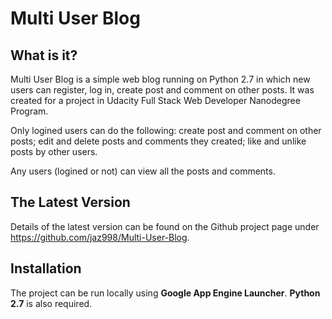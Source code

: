 # Multi User Blog

## What is it?
Multi User Blog is a simple web blog running on Python 2.7 in which new users can register, log in, create post and comment on other posts. It was created for a project in Udacity Full Stack Web Developer Nanodegree Program. 

Only logined users can do the following: create post and comment on other posts;  edit and delete posts and comments they created; like and unlike posts by other users. 

Any users (logined or not) can view all the posts and comments. 

## The Latest Version
Details of the latest version can be found on the Github project page under https://github.com/jaz998/Multi-User-Blog.

## Installation
The project can be run locally using **Google App Engine Launcher**. **Python 2.7** is also required. 





